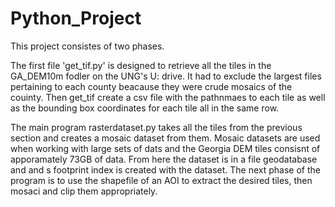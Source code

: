 # Python_Project

This project consistes of two phases.

The first file 'get_tif.py' is designed to retrieve all the tiles in the GA_DEM10m fodler on the UNG's U: drive.
It had to exclude the largest files pertaining to each county beacause they were crude mosaics of the couinty. Then get_tif create a csv file with the pathnmaes to each tile as well as the bounding box coordinates for each tile all in the same row. 

The main program rasterdataset.py takes all the tiles from the previous section and creates a mosaic dataset from them. Mosaic datasets are used when working with large sets of dats and the Georgia DEM tiles consisnt of apporamately 73GB of data. From here the dataset is in a file geodatabase and and s footprint index is created with the dataset. The next phase of the program is to use the shapefile of an AOI to extract the desired tiles, then mosaci and clip them appropriately. 
